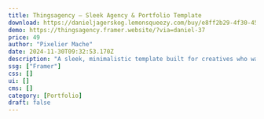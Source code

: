 ```yaml
---
title: Thingsagency — Sleek Agency & Portfolio Template
download: https://danieljagerskog.lemonsqueezy.com/buy/e8ff2b29-4f30-452f-8f25-86c42db827b1
demo: https://thingsagency.framer.website/?via=daniel-37
price: 49
author: "Pixelier Mache"
date: 2024-11-30T09:32:53.170Z
description: "A sleek, minimalistic template built for creatives who want their agency or portfolio to stand out. Clean typography, bold design, CMS, and smooth animations give your work the space it deserves—simple, expressive, and ready to impress."
ssg: ["Framer"]
css: []
ui: []
cms: []
category: [Portfolio]
draft: false
---
```

